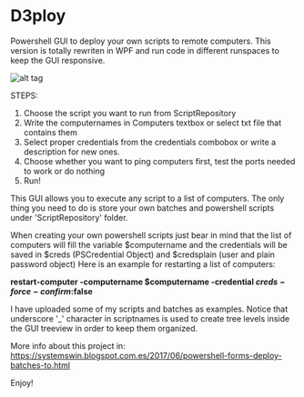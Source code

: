 # D3ploy
Powershell GUI to deploy your own scripts to remote computers.
This version is totally rewriten in WPF and run code in different runspaces to keep the GUI responsive.

![alt tag](https://2.bp.blogspot.com/-Vxr7pQMtFCo/W8tK27_4q0I/AAAAAAAACBs/bPtv13j61mYJ8-ijCWGmLjhUS_h2X2o8ACLcBGAs/s1600/D3ployGUIv3.png)

STEPS:
1. Choose the script you want to run from ScriptRepository
2. Write the computernames in Computers textbox or select txt file that contains them
3. Select proper credentials from the credentials combobox or write a description for new ones.
4. Choose whether you want to ping computers first, test the ports needed to work or do nothing
5. Run!

This GUI allows you to execute any script to a list of computers. The only thing you need to do is store your own batches and powershell scripts under 'ScriptRepository' folder.

When creating your own powershell scripts just bear in mind that the list of computers will fill the variable $computername and the credentials will be saved in $creds (PSCredential Object) and $credsplain (user and plain password object)
Here is an example for restarting a list of computers:

**restart-computer -computername $computername -credential $creds -force -confirm:$false**

I have uploaded some of my scripts and batches as examples.
Notice that underscore '_' character in scriptnames is used to create tree levels inside the GUI treeview in order to keep them organized.

More info about this project in:
https://systemswin.blogspot.com.es/2017/06/powershell-forms-deploy-batches-to.html

Enjoy!
